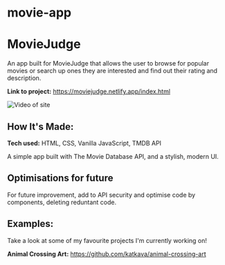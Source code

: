 # movie-app


# MovieJudge
An app built for MovieJudge that allows the user to browse for popular movies or search up ones they are interested and find out their rating and description.

**Link to project:** 
https://moviejudge.netlify.app/index.html

![ Video of site](https://media.giphy.com/media/mGakGdasKfJp3IDiGR/giphy.gif)

## How It's Made:

**Tech used:** HTML, CSS, Vanilla JavaScript, TMDB API

A simple app built with The Movie Database API, and a stylish, modern UI. 

## Optimisations for future
For future improvement, add to API security and optimise code by components, deleting reduntant code. 

## Examples:
Take a look at some of my favourite projects I'm currently working on!

**Animal Crossing Art:** https://github.com/katkava/animal-crossing-art


